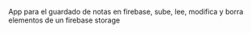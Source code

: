 App para el guardado de notas en firebase, sube, lee, modifica y borra elementos de un firebase storage
